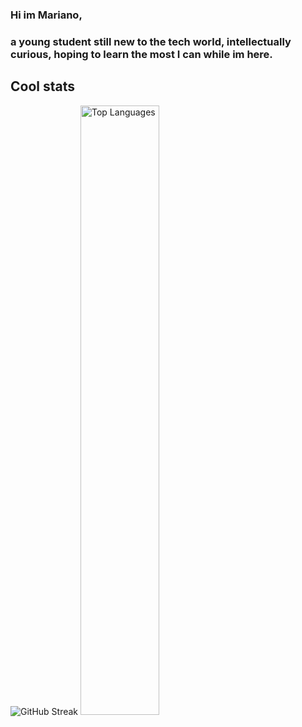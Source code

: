 ### Hi im Mariano,
### a young student still new to the tech world, intellectually curious, hoping to learn the most I can while im here.
<div id="stats">
  <h2>Cool stats</h2>
  <img src="https://streak-stats.demolab.com?user=[bvlmari]&theme=transparent&fire=EB5454" alt="GitHub Streak"/>
  <img src="https://github-readme-stats.vercel.app/api/top-langs/?username=bvlmari&layout=compact&theme=vision-friendly-dark" alt="Top Languages" width="50%" height="50%"/>
</div>
<!--
**bvlmari/bvlmari** is a ✨ _special_ ✨ repository because its `README.md` (this file) appears on your GitHub profile.

Here are some ideas to get you started:

- 🔭 I’m currently working on ...
- 🌱 I’m currently learning ...
- 👯 I’m looking to collaborate on ...
- 🤔 I’m looking for help with ...
- 💬 Ask me about ...
- 📫 How to reach me: ...
- 😄 Pronouns: ...
- ⚡ Fun fact: ...
-->
